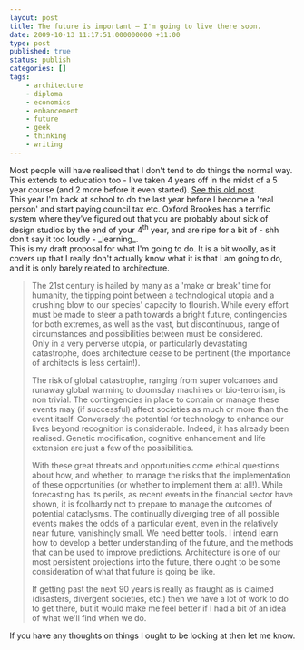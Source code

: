 ```yaml
---
layout: post
title: The future is important – I'm going to live there soon.
date: 2009-10-13 11:17:51.000000000 +11:00
type: post
published: true
status: publish
categories: []
tags:
    - architecture
    - diploma
    - economics
    - enhancement
    - future
    - geek
    - thinking
    - writing
---
```

<p>Most people will have realised that I don't tend to do things the normal way. This extends to education too - I've taken 4 years off in the midst of a 5 year course (and 2 more before it even started). <a title="this needs a bit of updating now, there is ANOTHER year out to contend with!" href="http://www.notionparallax.co.uk/wordpress/index.php/2008/05/what-on-earth-have-i-been-up-to/">See this old post</a>.<br />
This year I'm back at school to do the last year before I become a 'real person' and start paying council tax etc. Oxford Brookes has a terrific system where they've figured out that you are probably about sick of design studios by the end of your 4<sup>th</sup> year, and are ripe for a bit of - shh don't say it too loudly - _learning_.<br />
This is my draft proposal for what I'm going to do. It is a bit woolly, as it covers up that I really don't actually know what it is that I am going to do, and it is only barely related to architecture.</p>
<blockquote><p>The 21st century is hailed by many as a 'make or break' time for humanity, the tipping point between a technological utopia and a crushing blow to our species' capacity to flourish. While every effort must be made to steer a path towards a bright future, contingencies for both extremes, as well as the vast, but discontinuous, range of circumstances and possibilities between must be considered.<br />
Only in a very perverse utopia, or particularly devastating catastrophe, does architecture cease to be pertinent (the importance of architects is less certain!).</p>
<p>The risk of global catastrophe, ranging from super volcanoes and runaway global warming to doomsday machines or bio-terrorism, is non trivial. The contingencies in place to contain or manage these events may (if successful) affect societies as much or more than the event itself. Conversely the potential for technology to enhance our lives beyond recognition is considerable. Indeed, it has already been realised. Genetic modification, cognitive enhancement and life extension are just a few of the possibilities.</p>
<p>With these great threats and opportunities come ethical questions about how, and whether, to manage the risks that the implementation of these opportunities (or whether to implement them at all!). While forecasting has its perils, as recent events in the financial sector have shown, it is foolhardy not to prepare to manage the outcomes of potential cataclysms. The continually diverging tree of all possible events makes the odds of a particular event, even in the relatively near future, vanishingly small. We need better tools. I intend learn how to develop a better understanding of the future, and the methods that can be used to improve predictions. Architecture is one of our most persistent projections into the future, there ought to be some consideration of what that future is going be like.</p>
<p>If getting past the next 90 years is really as fraught as is claimed (disasters, divergent societies, etc.) then we have a lot of work to do to get there, but it would make me feel better if I had a bit of an idea of what we'll find when we do.</p>
</blockquote>
<p>If you have any thoughts on things I ought to be looking at then let me know.</p>
